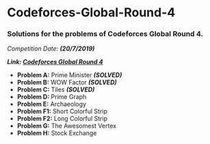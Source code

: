# Codeforces-Global-Round-4
### Solutions for the problems of Codeforces Global Round 4.
*Competition Date: **(20/7/2019)***

***Link: [Codeforces Global Round 4](https://codeforces.com/contest/1178)***

* **Problem A:** Prime Minister ***(SOLVED)***
* **Problem B:** WOW Factor ***(SOLVED)***
* **Problem C:** Tiles ***(SOLVED)***
* **Problem D:** Prime Graph
* **Problem E:** Archaeology
* **Problem F1:** Short Colorful Strip
* **Problem F2:** Long Colorful Strip
* **Problem G:** The Awesomest Vertex
* **Problem H:** Stock Exchange
